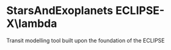 # StarsAndExoplanets ECLIPSE-X\lambda
Transit modelling tool built upon the foundation of the ECLIPSE
